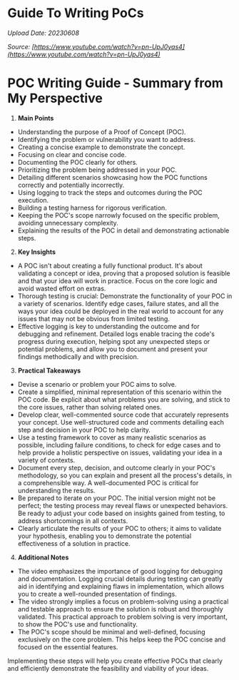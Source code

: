 # Guide To Writing PoCs

*Upload Date: 20230608*

*Source: [https://www.youtube.com/watch?v=pn-UpJ0yas4](https://www.youtube.com/watch?v=pn-UpJ0yas4)*

# POC Writing Guide - Summary from My Perspective

1. **Main Points**

*   Understanding the purpose of a Proof of Concept (POC).
*   Identifying the problem or vulnerability you want to address.
*   Creating a concise example to demonstrate the concept.
*   Focusing on clear and concise code.
*   Documenting the POC clearly for others.
*   Prioritizing the problem being addressed in your POC.
*   Detailing different scenarios showcasing how the POC functions correctly and potentially incorrectly.
*   Using logging to track the steps and outcomes during the POC execution.
*   Building a testing harness for rigorous verification.
*   Keeping the POC's scope narrowly focused on the specific problem, avoiding unnecessary complexity.
*   Explaining the results of the POC in detail and demonstrating actionable steps.


2. **Key Insights**

*   A POC isn't about creating a fully functional product. It's about validating a concept or idea, proving that a proposed solution is feasible and that your idea will work in practice.  Focus on the core logic and avoid wasted effort on extras.
*   Thorough testing is crucial: Demonstrate the functionality of your POC in a variety of scenarios.  Identify edge cases, failure states, and all the ways your idea could be deployed in the real world to account for any issues that may not be obvious from limited testing.
*   Effective logging is key to understanding the outcome and for debugging and refinement.  Detailed logs enable tracing the code's progress during execution, helping spot any unexpected steps or potential problems, and allow you to document and present your findings methodically and with precision.


3. **Practical Takeaways**

*   Devise a scenario or problem your POC aims to solve.
*   Create a simplified, minimal representation of this scenario within the POC code. Be explicit about what problems you are solving, and stick to the core issues, rather than solving related ones.
*   Develop clear, well-commented source code that accurately represents your concept.  Use well-structured code and comments detailing each step and decision in your POC to help clarity.
*   Use a testing framework to cover as many realistic scenarios as possible, including failure conditions, to check for edge cases and to help provide a holistic perspective on issues, validating your idea in a variety of contexts.
*   Document every step, decision, and outcome clearly in your POC's methodology, so you can explain and present all the process's details, in a comprehensible way.  A well-documented POC is critical for understanding the results.
*   Be prepared to iterate on your POC.  The initial version might not be perfect; the testing process may reveal flaws or unexpected behaviors.  Be ready to adjust your code based on insights gained from testing, to address shortcomings in all contexts.
*   Clearly articulate the results of your POC to others; it aims to validate your hypothesis, enabling you to demonstrate the potential effectiveness of a solution in practice.


4. **Additional Notes**

*   The video emphasizes the importance of good logging for debugging and documentation. Logging crucial details during testing can greatly aid in identifying and explaining flaws in implementation, which allows you to create a well-rounded presentation of findings.
*   The video strongly implies a focus on problem-solving using a practical and testable approach to ensure the solution is robust and thoroughly validated.  This practical approach to problem solving is very important, to show the POC's use and functionality.
*   The POC's scope should be minimal and well-defined, focusing exclusively on the core problem. This helps keep the POC concise and focused on the essential features.


Implementing these steps will help you create effective POCs that clearly and efficiently demonstrate the feasibility and viability of your ideas.